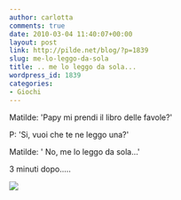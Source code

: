 ```yaml
---
author: carlotta
comments: true
date: 2010-03-04 11:40:07+00:00
layout: post
link: http://pilde.net/blog/?p=1839
slug: me-lo-leggo-da-sola
title: .. me lo leggo da sola...
wordpress_id: 1839
categories:
- Giochi
---
```


Matilde: 'Papy mi prendi il libro delle favole?'

P: 'Si, vuoi che te ne leggo una?'

Matilde: ' No, me lo leggo da sola...'

3 minuti dopo.....

![]({{baseurl}}/uploads/2010/03/dasola.jpg)



